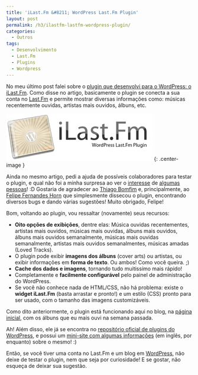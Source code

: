 ```yaml
---
title: 'iLast.Fm &#8211; WordPress Last.Fm Plugin'
layout: post
permalink: /h3/ilastfm-lastfm-wordpress-plugin/
categories:
  - Outros
tags:
  - Desenvolvimento
  - Last.Fm
  - Plugins
  - Wordpress
---
```

No meu último post falei sobre o [plugin que desenvolvi para o WordPress: o iLast.Fm][2]. Como disse no artigo, basicamente o plugin se conecta a sua conta no [Last.Fm][3] e permite mostrar diversas informações como: músicas recentemente ouvidas, artistas mais ouvidos, álbuns, etc.<!--more-->

![iLast.Fm - WordPress Last.fm Plugin](/assets/ilastfm.gif){: .center-image }

Ainda no mesmo artigo, pedi a ajuda de possíveis colaboradores para testar o plugin, e qual não foi a minha surpresa ao ver o [interesse][4] de [algumas][5] [pessoas][6]! :D Gostaria de agradecer ao [Thiago Bomfim][7] e, principalmente, ao [Felipe Fernandes Horn][8] que simplesmente dissecou o plugin, encontrando diversos bugs e dando várias sugestões! Muito obrigado, Felipe!

Bom, voltando ao plugin, vou ressaltar (novamente) seus recursos:

  * **Oito opções de exibições**, dentre elas: Música ouvidas recentementes, artistas mais ouvidos, músicas mais ouvidas, álbuns mais ouvidos, álbuns mais ouvidos semanalmente, músicas mais ouvidas semanalmente, artistas mais ouvidos semanalmentes, músicas amadas (Loved Tracks).
  * O plugin pode exibir **imagens dos álbuns** (cover arts) ou artistas, ou exibir informações em **forma de texto**. Ou ambos! Como você queira. ;)
  * **Cache dos dados e imagens**, tornando tudo muitissímo mais rápido!
  * Completamente e **facilmente configurável** pelo painel de administração do WordPress.
  * Se você não conhece nada de HTML/CSS, não há problema: existe o **widget iLast.Fm** (basta arrastar e pronto!) e um estilo (CSS) pronto para ser usado, com o tamanho das imagens customizáveis.

Como dito anteriormente, o plugin está funcionando aqui no blog, na [página inicial][9], com os álbuns que eu mais ouvi na semana passada.

Ah! Além disso, ele já se encontra no [repositório oficial de plugins do WordPress][10], e possui um [mini-site com algumas informações][1] (em inglês, por enquanto) sobre o mesmo! :)

Então, se você tiver uma conta no Last.Fm e um blog em [WordPress][11], não deixe de testar o plugin, nem que seja por curiosidade! E se gostar, não esqueça de deixar sua sugestão.

 [1]: http://leandroalonso.com/h3/lastfm/
 [2]: http://leandroalonso.com/h3/wordpress-lastfm/
 [3]: http://last.fm/
 [4]: http://leandroalonso.com/h3/wordpress-lastfm/#comment-5984
 [5]: http://leandroalonso.com/h3/wordpress-lastfm/#comment-6024
 [6]: http://leandroalonso.com/h3/wordpress-lastfm/#comment-6046
 [7]: http://livrariadothiago.com/
 [8]: http://www.felipefernandes.com.br/blog
 [9]: http://leandroalonso.com/h3/
 [10]: http://wordpress.org/extend/plugins/ilastfm/
 [11]: http://www.wordpress.org/

